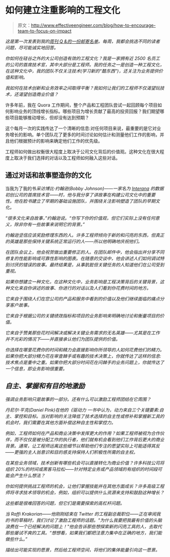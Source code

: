 # 如何建立注重影响的工程文化

> 原文：<http://www.effectiveengineer.com/blog/how-to-encourage-team-to-focus-on-impact>

*这是第一次发表到我的[周刊 Q &的一份邮寄名单](/questions/landing)。每周，我都会挑选不同的读者问题，尽可能诚实地回答。*

*你如何在硅谷之外的大公司创造有效的工程文化？我是一家拥有近 2500 名员工的公司的首席技术官，其中大部分是工程师。我的任务之一是创造一种工程文化，在这种文化中，我的团队不仅关注技术(学习新的“酷东西”)，还关注为业务提供价值和影响。*

*我如何在技术创新和业务效率之间取得平衡？我如何让我们的工程师不仅渴望玩技术，还渴望创造商业价值？*

许多年前，我在 Quora 工作期间，整个产品和工程团队尝试一起回顾每个项目如何影响业务的顶线增长指标。哪些项目为增长贡献了最高的投资回报？我们期望哪些项目能够推动增长，但却没有达到预期？

这个每月一次的实践传达了一个清晰的信息:对任何项目来说，最重要的是它对业务增长的影响。单个团队花了更多的时间讨论如何估计和测量他们工作的影响，并且他们根据预计的影响来确定他们工作的优先级。

工程师如何做出权衡很大程度上取决于公司文化背后的价值观。这种文化在很大程度上取决于我们选择的对话以及工程师如何融入这些对话。

## 通过对话和故事塑造你的文化

当我为了我的书[](/book)*采访博比·约翰逊(Bobby Johnson)——一家名为 [Interana](http://www.interana.com/) 的数据初创公司的首席技术官——时，他与我分享了讲故事在构建公司文化中的重要性。他在脸书建立了早期的基础设施团队，并围绕关注影响塑造了团队的早期文化。*

*“很多文化来自故事，”约翰逊说。“你写下你的价值观，但它们实际上没有任何意义，除非你有一些故事来说明它的背景。”*

*约翰逊坚信应该奖励修理东西的人。许多工程师倾向于新的和闪亮的东西，但真正的英雄是那些保持关键系统正常运行的人——所以他明确地庆祝他们。*

*在团队会议上，他会祝贺做出重要修正的人。在团队邮件中，他会指出并分享不同修复的性能影响或可靠性影响的图表。在随意的交谈中，他会讲述人们如何调试特别讨厌的错误的故事。最终结果是，从事肮脏但关键任务的人知道他们在公司受到重视。*

*如果你想建立一种文化，在这种文化中，业务影响是工程决策背后的关键背景，这种文化来自你讲述的故事、你进行的对话以及人们看到你花费时间的地方。*

*它来自于围绕人们在您公司的产品和服务中看到的价值以及他们继续面临的痛点分享客户故事。*

*它来自于根据公司的关键绩效指标和项目的业务影响来明确地讨论和衡量项目的价值。*

*它来自于赞美那些花时间解决或解决关键业务需求的无名英雄——尤其是在工作并不光彩的情况下——并直接承认他们为团队提供的价值。*

*你选择在哪里花费你的时间和精力会直接影响你所领导的人如何花费他们的精力。如果你把大部分精力花在审查棘手或有趣的技术决策上，你就传达了这样的信息:技术焦点是重中之重。如果你把大部分时间花在问棘手的业务问题上，你就传达了一个信息，即业务影响很重要。*

## *自主、掌握和有目的地激励*

*强调业务影响只是故事的一部分。还有什么可以激励工程师团结在它周围？*

*丹尼尔·平克(Daniel Pink)在他的《驱动力 一书中认为，动力来自三个关键要素:自主、掌控和目标。当对影响的关注降低了技术选择的自主性或修补和掌握新工具的机会时，我们需要在其他方面补偿这种自主性和掌控力。*

*例如，工程师如何在产品和商业决策中发挥更大的作用？如果工程师被视为合作伙伴，而不仅仅是被分配工作的执行者，他们就有机会看到他们工作背后更大的商业背景。通常，让工程师远离这些细节以帮助他们专注的愿望实际上可能适得其反——更强的主人翁意识和目的感支持保持人们积极性所需的自主权。*

*在某些业务领域，技术创新有哪些机会可以直接转化为商业价值？许多科技公司将组织 20%的时间或黑客马拉松——针对特定业务或产品领域的有组织的时间段可能会产生什么想法？*

*你如何提供挑战工程师的机会，让他们掌握技能并在其他方面成长？许多高级工程师将寻求技术领导的机会，例如，组织可以提供什么资源来支持和鼓励这种增长？*

*这些都是很难回答的问题，但它们是需要探索的高杠杆问题。*

*当 Raffi Krakorian——他刚刚结束在 Twitter 的工程副总裁职位——正在审阅我的书的草稿时，我们讨论了激励工程师的话题。"为什么我要把我最有价值的头脑浪费在一个已经解决的问题上！"他会告诉那些想探索新的闪亮工具的人，去取代那些屡试不爽的工具。“想想看，如果我们都把注意力集中在正确的地方，我们能做些什么。”*

*描绘出可能实现的愿景，然后给工程师空间，将他们的集体能量引向这一愿景。*